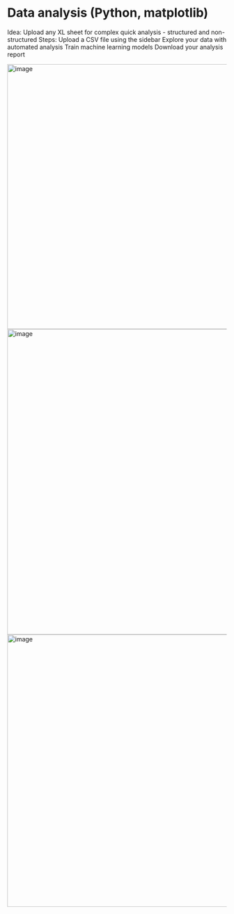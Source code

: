 # Data analysis (Python, matplotlib)
Idea: Upload any XL sheet for complex quick analysis - structured and non-structured
Steps:
Upload a CSV file using the sidebar
Explore your data with automated analysis
Train machine learning models
Download your analysis report

<img width="1476" height="608" alt="image" src="https://github.com/user-attachments/assets/ca9b71d8-5fcc-4b7f-bdbb-799c63c5e759" />
<img width="1490" height="701" alt="image" src="https://github.com/user-attachments/assets/eeec4c80-29ca-4e45-80c9-7ab3d2386705" />
<img width="1448" height="625" alt="image" src="https://github.com/user-attachments/assets/2c539776-ab0e-4ac3-9d8e-7873b7769050" />

